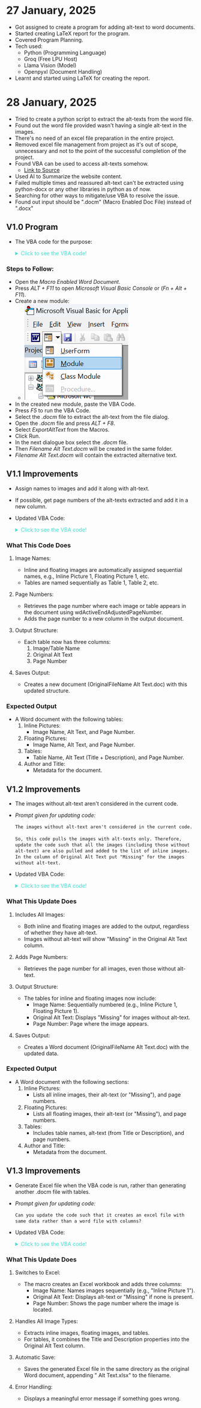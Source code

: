 # 27 January, 2025

- Got assigned to create a program for adding alt-text to word documents.
- Started creating LaTeX report for the program.
- Covered Program Planning.
- Tech used:
    - Python (Programming Language)
    - Groq (Free LPU Host)
    - Llama Vision (Model)
    - Openpyxl (Document Handling)
- Learnt and started using LaTeX for creating the report.

# 28 January, 2025

- Tried to create a python script to extract the alt-texts from the word file.
- Found out the word file provided wasn't having a single alt-text in the images.
- There's no need of an excel file preparation in the entire project.
- Removed excel file management from project as it's out of scope, unnecessary and not to the point of the successful completion of the project.
- Found VBA can be used to access alt-texts somehow.
    - [Link to Source](https://answers.microsoft.com/en-us/msoffice/forum/all/need-to-extract-alt-text-for-images-and-tables-in/0b46c9a6-4a4a-4243-b53d-e17adc824699)
- Used AI to Summarize the website content.
- Failed multiple times and reassured alt-text can't be extracted using python-docx or any other libraries in python as of now.
- Searching for other ways to mitigate/use VBA to resolve the issue.
- Found out input should be ".docm" (Macro Enabled Doc File) instead of ".docx"

## V1.0 Program

- The VBA code for the purpose:
  
    <details>
    <summary style="color: turquoise;">Click to see the VBA code!</summary>
  
  ```vba
  Sub ExportAltText()

      Dim strPictures As String
      Dim docPictures As Document
      Dim docTranslate As Document
      Dim objInlinePic As InlineShape
      Dim objFloatPic As Shape
      Dim objTable As Table ' in docPictures
      Dim strTblAlt As String
      Dim tblTranslate1 As Table ' in docTranslate
      Dim tblTranslate2 As Table
      Dim tblTranslate3 As Table
      Dim tblTranslate4 As Table
      Dim tblLoop As Table
      Dim rowCurrent As Row
      Dim oRg As Range

      MsgBox "In the next dialog, select the file containing " & _
             "the pictures whose alt text will be translated."

      strPictures = GetFileName()

      If strPictures = "" Then Exit Sub

      On Error GoTo BadInputFile
      Set docPictures = Documents.Open(FileName:=strPictures)
      Set docTranslate = Documents.Add

      With docTranslate
          ' Set up header and footer in translation document
          .Sections(1).Headers(wdHeaderFooterPrimary).Range.Text = _
              "Alt Text of " & docPictures.FullName
          Set oRg = .Sections(1).Footers(wdHeaderFooterPrimary).Range
          oRg.Text = vbTab
          oRg.Collapse wdCollapseEnd
          .Fields.Add Range:=oRg, Type:=wdFieldPage, PreserveFormatting:=False

          ' Create four 2x2 tables
          Set oRg = .Range
          oRg.InsertAfter "Inline Pictures" & vbCr
          Set oRg = .Range
          oRg.Collapse wdCollapseEnd
          Set tblTranslate1 = .Tables.Add(Range:=oRg, numrows:=2, numcolumns:=2)

          Set oRg = .Range
          oRg.InsertAfter "Floating Pictures" & vbCr
          Set oRg = .Range
          oRg.Collapse wdCollapseEnd
          Set tblTranslate2 = .Tables.Add(Range:=oRg, numrows:=2, numcolumns:=2)

          Set oRg = .Range
          oRg.InsertAfter "Tables" & vbCr
          Set oRg = .Range
          oRg.Collapse wdCollapseEnd
          Set tblTranslate3 = .Tables.Add(Range:=oRg, numrows:=2, numcolumns:=2)

          Set oRg = .Range
          oRg.InsertAfter "Author and Title" & vbCr
          Set oRg = .Range
          oRg.Collapse wdCollapseEnd
          Set tblTranslate4 = .Tables.Add(Range:=oRg, numrows:=2, numcolumns:=2)

          ' Save the docPictures path for future use
          .Variables("docPictures").Value = docPictures.FullName
      End With

      ' Set up the tables with headers
      For Each tblLoop In docTranslate.Tables
          With tblLoop
              .Cell(1, 1).Range.Text = "Original Alt Text"
              .Cell(1, 2).Range.Text = "Translated Alt Text"
              .Rows(1).Range.Font.Bold = True
              .Rows(1).HeadingFormat = True
              .Borders.InsideColor = wdColorAutomatic
              .Borders.InsideLineStyle = wdLineStyleSingle
              .Borders.OutsideColor = wdColorAutomatic
              .Borders.OutsideLineStyle = wdLineStyleSingle
          End With
      Next tblLoop

      ' Export alt text for inline pictures
      On Error Resume Next
      For Each objInlinePic In docPictures.InlineShapes
          If objInlinePic.AlternativeText <> "" Then
              tblTranslate1.Rows.Last.Cells(1).Range.Text = objInlinePic.AlternativeText
              tblTranslate1.Rows.Add
          End If
      Next objInlinePic
      tblTranslate1.Rows.Last.Delete

      ' Export alt text for floating pictures
      For Each objFloatPic In docPictures.Shapes
          If objFloatPic.AlternativeText <> "" Then
              tblTranslate2.Rows.Last.Cells(1).Range.Text = objFloatPic.AlternativeText
              tblTranslate2.Rows.Add
          End If
      Next objFloatPic
      tblTranslate2.Rows.Last.Delete

      ' Export alt text for tables
      For Each objTable In docPictures.Tables
          strTblAlt = ""
          If objTable.Descr <> "" Then strTblAlt = objTable.Descr
          If objTable.Title <> "" Then strTblAlt = objTable.Title & vbCr & strTblAlt
          If Len(strTblAlt) > 1 Then
              tblTranslate3.Rows.Last.Cells(1).Range.Text = strTblAlt
              tblTranslate3.Rows.Add
          End If
      Next objTable
      tblTranslate3.Rows.Last.Delete

      ' Export author and title
      With tblTranslate4
          .Rows.Last.Cells(1).Range.Text = "Author"
          .Rows.Add
          .Rows.Last.Cells(1).Range.Text = docPictures.BuiltInDocumentProperties("Author").Value
          .Rows.Add
          .Rows.Last.Cells(1).Range.Text = "Title"
          .Rows.Add
          .Rows.Last.Cells(1).Range.Text = docPictures.BuiltInDocumentProperties("Title").Value
      End With

      ' Save the new translation document
      docTranslate.SaveAs FileName:=Replace(strPictures, ".doc", " Alt Text.doc")
      MsgBox "Alt text has been exported and saved as 'Alt Text.doc'."
      docPictures.Close wdDoNotSaveChanges

      Exit Sub

  BadInputFile:
      MsgBox "The file " & strPictures & " could not be opened." & _
             vbCr & "Error " & Err.Number & vbCr & Err.Description
  End Sub

  ' Helper functions
  Function GetFileName() As String
      Dim dlg As FileDialog
      Set dlg = Application.FileDialog(msoFileDialogFilePicker)
      If dlg.Show <> -1 Then
          GetFileName = ""
      Else
          GetFileName = dlg.SelectedItems(1)
      End If
  End Function 
  ```
### Steps to Follow:

- Open the *Macro Enabled Word Document*.
- Press *ALT + F11* to open *Microsoft Visual Basic Console* or (*Fn + Alt + F11*).
- Create a new module:
    - ![Image showing Module as the second dropdown in insert userform]({916839D4-03BD-4BC7-B0CA-845C80BA7A35}.png)
- In the created new module, paste the VBA Code.
- Press *F5* to run the VBA Code.
- Select the *.docm* file to extract the alt-text from the file dialog.
- Open the *.docm* file and press *ALT + F8*.
- Select *ExportAltText* from the Macros.
- Click Run.
- In the next dialogue box select the *.docm* file.
- Then *Filename Alt Text.docm* will be created in the same folder.
- *Filename Alt Text.docm* will contain the extracted alternative text.

## V1.1 Improvements

- Assign names to images and add it along with alt-text.
- If possible, get page numbers of the alt-texts extracted and add it in a new column.
- Updated VBA Code:

    <details>
    <summary style="color: turquoise;">Click to see the VBA code!</summary>
  
    ```vba
        Sub ExportAltTextWithNamesAndPageNumbers()

        Dim strPictures As String
        Dim docPictures As Document
        Dim docTranslate As Document
        Dim objInlinePic As InlineShape
        Dim objFloatPic As Shape
        Dim objTable As Table
        Dim strTblAlt As String
        Dim tblTranslate1 As Table
        Dim tblTranslate2 As Table
        Dim tblTranslate3 As Table
        Dim tblTranslate4 As Table
        Dim tblLoop As Table
        Dim rowCurrent As Row
        Dim oRg As Range
        Dim picIndex As Integer
        Dim pageNum As String

        MsgBox "In the next dialog, select the file containing the pictures whose alt text will be exported."

        strPictures = GetFileName()

        If strPictures = "" Then Exit Sub

        On Error GoTo BadInputFile
        Set docPictures = Documents.Open(FileName:=strPictures)
        Set docTranslate = Documents.Add

        With docTranslate
            ' Set up header and footer in translation document
            .Sections(1).Headers(wdHeaderFooterPrimary).Range.Text = _
                "Alt Text of " & docPictures.FullName
            Set oRg = .Sections(1).Footers(wdHeaderFooterPrimary).Range
            oRg.Text = vbTab
            oRg.Collapse wdCollapseEnd
            .Fields.Add Range:=oRg, Type:=wdFieldPage, PreserveFormatting:=False

            ' Create three-column tables (Image Name, Original Alt Text, Page Number)
            Set oRg = .Range
            oRg.InsertAfter "Inline Pictures" & vbCr
            Set oRg = .Range
            oRg.Collapse wdCollapseEnd
            Set tblTranslate1 = .Tables.Add(Range:=oRg, numrows:=2, numcolumns:=3)

            Set oRg = .Range
            oRg.InsertAfter "Floating Pictures" & vbCr
            Set oRg = .Range
            oRg.Collapse wdCollapseEnd
            Set tblTranslate2 = .Tables.Add(Range:=oRg, numrows:=2, numcolumns:=3)

            Set oRg = .Range
            oRg.InsertAfter "Tables" & vbCr
            Set oRg = .Range
            oRg.Collapse wdCollapseEnd
            Set tblTranslate3 = .Tables.Add(Range:=oRg, numrows:=2, numcolumns:=3)

            Set oRg = .Range
            oRg.InsertAfter "Author and Title" & vbCr
            Set oRg = .Range
            oRg.Collapse wdCollapseEnd
            Set tblTranslate4 = .Tables.Add(Range:=oRg, numrows:=2, numcolumns:=3)

            ' Save the docPictures path for future use
            .Variables("docPictures").Value = docPictures.FullName
        End With

        ' Set up the tables with headers
        For Each tblLoop In docTranslate.Tables
            With tblLoop
                .Cell(1, 1).Range.Text = "Image Name"
                .Cell(1, 2).Range.Text = "Original Alt Text"
                .Cell(1, 3).Range.Text = "Page Number"
                .Rows(1).Range.Font.Bold = True
                .Rows(1).HeadingFormat = True
                .Borders.InsideColor = wdColorAutomatic
                .Borders.InsideLineStyle = wdLineStyleSingle
                .Borders.OutsideColor = wdColorAutomatic
                .Borders.OutsideLineStyle = wdLineStyleSingle
            End With
        Next tblLoop

        ' Export alt text for inline pictures
        picIndex = 1
        For Each objInlinePic In docPictures.InlineShapes
            If objInlinePic.AlternativeText <> "" Then
                pageNum = objInlinePic.Range.Information(wdActiveEndAdjustedPageNumber)
                tblTranslate1.Rows.Add
                tblTranslate1.Rows.Last.Cells(1).Range.Text = "Inline Picture " & picIndex
                tblTranslate1.Rows.Last.Cells(2).Range.Text = objInlinePic.AlternativeText
                tblTranslate1.Rows.Last.Cells(3).Range.Text = pageNum
                picIndex = picIndex + 1
            End If
        Next objInlinePic
        tblTranslate1.Rows.Last.Delete

        ' Export alt text for floating pictures
        picIndex = 1
        For Each objFloatPic In docPictures.Shapes
            If objFloatPic.AlternativeText <> "" Then
                pageNum = objFloatPic.Anchor.Information(wdActiveEndAdjustedPageNumber)
                tblTranslate2.Rows.Add
                tblTranslate2.Rows.Last.Cells(1).Range.Text = "Floating Picture " & picIndex
                tblTranslate2.Rows.Last.Cells(2).Range.Text = objFloatPic.AlternativeText
                tblTranslate2.Rows.Last.Cells(3).Range.Text = pageNum
                picIndex = picIndex + 1
            End If
        Next objFloatPic
        tblTranslate2.Rows.Last.Delete

        ' Export alt text for tables
        picIndex = 1
        For Each objTable In docPictures.Tables
            strTblAlt = ""
            If objTable.Descr <> "" Then strTblAlt = objTable.Descr
            If objTable.Title <> "" Then strTblAlt = objTable.Title & vbCr & strTblAlt
            If Len(strTblAlt) > 1 Then
                pageNum = objTable.Range.Information(wdActiveEndAdjustedPageNumber)
                tblTranslate3.Rows.Add
                tblTranslate3.Rows.Last.Cells(1).Range.Text = "Table " & picIndex
                tblTranslate3.Rows.Last.Cells(2).Range.Text = strTblAlt
                tblTranslate3.Rows.Last.Cells(3).Range.Text = pageNum
                picIndex = picIndex + 1
            End If
        Next objTable
        tblTranslate3.Rows.Last.Delete

        ' Export author and title
        With tblTranslate4
            .Rows.Last.Cells(1).Range.Text = "Author"
            .Rows.Add
            .Rows.Last.Cells(1).Range.Text = docPictures.BuiltInDocumentProperties("Author").Value
            .Rows.Add
            .Rows.Last.Cells(1).Range.Text = "Title"
            .Rows.Add
            .Rows.Last.Cells(1).Range.Text = docPictures.BuiltInDocumentProperties("Title").Value
        End With

        ' Save the new translation document
        docTranslate.SaveAs FileName:=Replace(strPictures, ".doc", " Alt Text.doc")
        MsgBox "Alt text, image names, and page numbers have been exported and saved as 'Alt Text.doc'."
        docPictures.Close wdDoNotSaveChanges

        Exit Sub

    BadInputFile:
        MsgBox "The file " & strPictures & " could not be opened." & _
            vbCr & "Error " & Err.Number & vbCr & Err.Description
    End Sub

    ' Helper functions
    Function GetFileName() As String
        Dim dlg As FileDialog
        Set dlg = Application.FileDialog(msoFileDialogFilePicker)
        If dlg.Show <> -1 Then
            GetFileName = ""
        Else
            GetFileName = dlg.SelectedItems(1)
        End If
    End Function
    ```

### What This Code Does

1. Image Names:

    - Inline and floating images are automatically assigned sequential names, e.g., Inline Picture 1, Floating Picture 1, etc.
    - Tables are named sequentially as Table 1, Table 2, etc.

2. Page Numbers:

    - Retrieves the page number where each image or table appears in the document using wdActiveEndAdjustedPageNumber.
    - Adds the page number to a new column in the output document.

3. Output Structure:

    - Each table now has three columns:
        1. Image/Table Name
        2. Original Alt Text
        3. Page Number

4. Saves Output:

    - Creates a new document (OriginalFileName Alt Text.doc) with this updated structure.

### Expected Output

- A Word document with the following tables:
    1. Inline Pictures:
        - Image Name, Alt Text, and Page Number.
    2. Floating Pictures:
        - Image Name, Alt Text, and Page Number.
    3. Tables:
        - Table Name, Alt Text (Title + Description), and     Page Number.
    4. Author and Title:
        - Metadata for the document.

## V1.2 Improvements

- The images without alt-text aren't considered in the current code.
- *Prompt given for updating code:*
    ```
    The images without alt-text aren't considered in the current code.

    So, this code pulls the images with alt-texts only. Therefore, update the code such that all the images (including those without alt-text) are also pulled and added to the list of inline images. In the column of Original Alt Text put "Missing" for the images without alt-text.
- Updated VBA Code:

    <details>
    <summary style="color: turquoise;">Click to see the VBA code!</summary>
  
    ```vba
        Sub ExportAllImagesWithAltTextAndPageNumbers()

        Dim strPictures As String
        Dim docPictures As Document
        Dim docTranslate As Document
        Dim objInlinePic As InlineShape
        Dim objFloatPic As Shape
        Dim objTable As Table
        Dim strTblAlt As String
        Dim tblTranslate1 As Table
        Dim tblTranslate2 As Table
        Dim tblTranslate3 As Table
        Dim tblTranslate4 As Table
        Dim tblLoop As Table
        Dim rowCurrent As Row
        Dim oRg As Range
        Dim picIndex As Integer
        Dim pageNum As String

        MsgBox "In the next dialog, select the file containing the pictures whose alt text will be exported."

        strPictures = GetFileName()

        If strPictures = "" Then Exit Sub

        On Error GoTo BadInputFile
        Set docPictures = Documents.Open(FileName:=strPictures)
        Set docTranslate = Documents.Add

        With docTranslate
            ' Set up header and footer in translation document
            .Sections(1).Headers(wdHeaderFooterPrimary).Range.Text = _
                "Alt Text of " & docPictures.FullName
            Set oRg = .Sections(1).Footers(wdHeaderFooterPrimary).Range
            oRg.Text = vbTab
            oRg.Collapse wdCollapseEnd
            .Fields.Add Range:=oRg, Type:=wdFieldPage, PreserveFormatting:=False

            ' Create three-column tables (Image Name, Original Alt Text, Page Number)
            Set oRg = .Range
            oRg.InsertAfter "Inline Pictures" & vbCr
            Set oRg = .Range
            oRg.Collapse wdCollapseEnd
            Set tblTranslate1 = .Tables.Add(Range:=oRg, numrows:=2, numcolumns:=3)

            Set oRg = .Range
            oRg.InsertAfter "Floating Pictures" & vbCr
            Set oRg = .Range
            oRg.Collapse wdCollapseEnd
            Set tblTranslate2 = .Tables.Add(Range:=oRg, numrows:=2, numcolumns:=3)

            Set oRg = .Range
            oRg.InsertAfter "Tables" & vbCr
            Set oRg = .Range
            oRg.Collapse wdCollapseEnd
            Set tblTranslate3 = .Tables.Add(Range:=oRg, numrows:=2, numcolumns:=3)

            Set oRg = .Range
            oRg.InsertAfter "Author and Title" & vbCr
            Set oRg = .Range
            oRg.Collapse wdCollapseEnd
            Set tblTranslate4 = .Tables.Add(Range:=oRg, numrows:=2, numcolumns:=3)

            ' Save the docPictures path for future use
            .Variables("docPictures").Value = docPictures.FullName
        End With

        ' Set up the tables with headers
        For Each tblLoop In docTranslate.Tables
            With tblLoop
                .Cell(1, 1).Range.Text = "Image Name"
                .Cell(1, 2).Range.Text = "Original Alt Text"
                .Cell(1, 3).Range.Text = "Page Number"
                .Rows(1).Range.Font.Bold = True
                .Rows(1).HeadingFormat = True
                .Borders.InsideColor = wdColorAutomatic
                .Borders.InsideLineStyle = wdLineStyleSingle
                .Borders.OutsideColor = wdColorAutomatic
                .Borders.OutsideLineStyle = wdLineStyleSingle
            End With
        Next tblLoop

        ' Export all inline pictures
        picIndex = 1
        For Each objInlinePic In docPictures.InlineShapes
            pageNum = objInlinePic.Range.Information(wdActiveEndAdjustedPageNumber)
            tblTranslate1.Rows.Add
            tblTranslate1.Rows.Last.Cells(1).Range.Text = "Inline Picture " & picIndex
            
            If objInlinePic.AlternativeText <> "" Then
                tblTranslate1.Rows.Last.Cells(2).Range.Text = objInlinePic.AlternativeText
            Else
                tblTranslate1.Rows.Last.Cells(2).Range.Text = "Missing"
            End If
            
            tblTranslate1.Rows.Last.Cells(3).Range.Text = pageNum
            picIndex = picIndex + 1
        Next objInlinePic
        tblTranslate1.Rows.Last.Delete

        ' Export all floating pictures
        picIndex = 1
        For Each objFloatPic In docPictures.Shapes
            pageNum = objFloatPic.Anchor.Information(wdActiveEndAdjustedPageNumber)
            tblTranslate2.Rows.Add
            tblTranslate2.Rows.Last.Cells(1).Range.Text = "Floating Picture " & picIndex
            
            If objFloatPic.AlternativeText <> "" Then
                tblTranslate2.Rows.Last.Cells(2).Range.Text = objFloatPic.AlternativeText
            Else
                tblTranslate2.Rows.Last.Cells(2).Range.Text = "Missing"
            End If
            
            tblTranslate2.Rows.Last.Cells(3).Range.Text = pageNum
            picIndex = picIndex + 1
        Next objFloatPic
        tblTranslate2.Rows.Last.Delete

        ' Export alt text for tables
        picIndex = 1
        For Each objTable In docPictures.Tables
            strTblAlt = ""
            If objTable.Descr <> "" Then strTblAlt = objTable.Descr
            If objTable.Title <> "" Then strTblAlt = objTable.Title & vbCr & strTblAlt
            If Len(strTblAlt) > 1 Then
                pageNum = objTable.Range.Information(wdActiveEndAdjustedPageNumber)
                tblTranslate3.Rows.Add
                tblTranslate3.Rows.Last.Cells(1).Range.Text = "Table " & picIndex
                tblTranslate3.Rows.Last.Cells(2).Range.Text = strTblAlt
                tblTranslate3.Rows.Last.Cells(3).Range.Text = pageNum
                picIndex = picIndex + 1
            End If
        Next objTable
        tblTranslate3.Rows.Last.Delete

        ' Export author and title
        With tblTranslate4
            .Rows.Last.Cells(1).Range.Text = "Author"
            .Rows.Add
            .Rows.Last.Cells(1).Range.Text = docPictures.BuiltInDocumentProperties("Author").Value
            .Rows.Add
            .Rows.Last.Cells(1).Range.Text = "Title"
            .Rows.Add
            .Rows.Last.Cells(1).Range.Text = docPictures.BuiltInDocumentProperties("Title").Value
        End With

        ' Save the new translation document
        docTranslate.SaveAs FileName:=Replace(strPictures, ".doc", " Alt Text.doc")
        MsgBox "Alt text, image names, and page numbers (including missing ones) have been exported and saved as 'Alt Text.doc'."
        docPictures.Close wdDoNotSaveChanges

        Exit Sub

    BadInputFile:
        MsgBox "The file " & strPictures & " could not be opened." & _
            vbCr & "Error " & Err.Number & vbCr & Err.Description
    End Sub

    ' Helper functions
    Function GetFileName() As String
        Dim dlg As FileDialog
        Set dlg = Application.FileDialog(msoFileDialogFilePicker)
        If dlg.Show <> -1 Then
            GetFileName = ""
        Else
            GetFileName = dlg.SelectedItems(1)
        End If
    End Function
    ```
### What This Update Does

1. Includes All Images:

    - Both inline and floating images are added to the output, regardless of whether they have alt-text.
    - Images without alt-text will show "Missing" in the Original Alt Text column.

2. Adds Page Numbers:

    - Retrieves the page number for all images, even those without alt-text.

3. Output Structure:

    - The tables for inline and floating images now include:
        - Image Name: Sequentially numbered (e.g., Inline Picture 1, Floating Picture 1).
        - Original Alt Text: Displays "Missing" for images without alt-text.
        - Page Number: Page where the image appears.
4. Saves Output:
    - Creates a Word document (OriginalFileName Alt Text.doc) with the updated data.

### Expected Output

- A Word document with the following sections:
    1. Inline Pictures:
        - Lists all inline images, their alt-text (or "Missing"), and page numbers.
    2. Floating Pictures:
        - Lists all floating images, their alt-text (or "Missing"), and page numbers.
    3. Tables:
        - Includes table names, alt-text (from Title or Description), and page numbers.
    4. Author and Title:
        - Metadata from the document.

## V1.3 Improvements

- Generate Excel file when the VBA code is run, rather than generating another .docm file with tables.
- *Prompt given for updating code:*
    ```
    Can you update the code such that it creates an excel file with same data rather than a word file with columns?
- Updated VBA Code:

    <details>
    <summary style="color: turquoise;">Click to see the VBA code!</summary>
  
    ```vba
        Sub ExportAllImagesWithAltTextToExcel()

        Dim strPictures As String
        Dim docPictures As Document
        Dim objInlinePic As InlineShape
        Dim objFloatPic As Shape
        Dim objTable As Table
        Dim picIndex As Integer
        Dim pageNum As String
        Dim strTblAlt As String
        
        ' Excel-related variables
        Dim xlApp As Object
        Dim xlWB As Object
        Dim xlSheet As Object
        Dim currentRow As Long

        ' Prompt to select a Word file
        MsgBox "In the next dialog, select the Word file containing the images whose alt text will be exported."
        strPictures = GetFileName()
        If strPictures = "" Then Exit Sub

        On Error GoTo ErrorHandler
        Set docPictures = Documents.Open(FileName:=strPictures)
        
        ' Create Excel application and workbook
        Set xlApp = CreateObject("Excel.Application")
        Set xlWB = xlApp.Workbooks.Add
        Set xlSheet = xlWB.Sheets(1)
        xlApp.Visible = True
        
        ' Add headers to Excel
        With xlSheet
            .Cells(1, 1).Value = "Image Name"
            .Cells(1, 2).Value = "Original Alt Text"
            .Cells(1, 3).Value = "Page Number"
            .Rows(1).Font.Bold = True
        End With
        
        ' Start adding data from row 2
        currentRow = 2
        
        ' Export inline pictures
        picIndex = 1
        For Each objInlinePic In docPictures.InlineShapes
            pageNum = objInlinePic.Range.Information(wdActiveEndAdjustedPageNumber)
            xlSheet.Cells(currentRow, 1).Value = "Inline Picture " & picIndex
            
            If objInlinePic.AlternativeText <> "" Then
                xlSheet.Cells(currentRow, 2).Value = objInlinePic.AlternativeText
            Else
                xlSheet.Cells(currentRow, 2).Value = "Missing"
            End If
            
            xlSheet.Cells(currentRow, 3).Value = pageNum
            currentRow = currentRow + 1
            picIndex = picIndex + 1
        Next objInlinePic
        
        ' Export floating pictures
        picIndex = 1
        For Each objFloatPic In docPictures.Shapes
            pageNum = objFloatPic.Anchor.Information(wdActiveEndAdjustedPageNumber)
            xlSheet.Cells(currentRow, 1).Value = "Floating Picture " & picIndex
            
            If objFloatPic.AlternativeText <> "" Then
                xlSheet.Cells(currentRow, 2).Value = objFloatPic.AlternativeText
            Else
                xlSheet.Cells(currentRow, 2).Value = "Missing"
            End If
            
            xlSheet.Cells(currentRow, 3).Value = pageNum
            currentRow = currentRow + 1
            picIndex = picIndex + 1
        Next objFloatPic
        
        ' Export tables
        picIndex = 1
        For Each objTable In docPictures.Tables
            strTblAlt = ""
            If objTable.Descr <> "" Then strTblAlt = objTable.Descr
            If objTable.Title <> "" Then strTblAlt = objTable.Title & vbCr & strTblAlt
            If Len(strTblAlt) > 1 Then
                pageNum = objTable.Range.Information(wdActiveEndAdjustedPageNumber)
                xlSheet.Cells(currentRow, 1).Value = "Table " & picIndex
                xlSheet.Cells(currentRow, 2).Value = strTblAlt
                xlSheet.Cells(currentRow, 3).Value = pageNum
                currentRow = currentRow + 1
                picIndex = picIndex + 1
            End If
        Next objTable
        
        ' Save the Excel file
        Dim excelFilePath As String
        excelFilePath = Replace(docPictures.FullName, ".docx", " Alt Text.xlsx")
        xlWB.SaveAs excelFilePath
        MsgBox "Alt text and page numbers have been exported to Excel: " & excelFilePath

        ' Clean up
        docPictures.Close wdDoNotSaveChanges
        Set xlSheet = Nothing
        Set xlWB = Nothing
        Set xlApp = Nothing
        Exit Sub

    ErrorHandler:
        MsgBox "An error occurred: " & Err.Description
        On Error Resume Next
        If Not xlApp Is Nothing Then xlApp.Quit
        Set xlSheet = Nothing
        Set xlWB = Nothing
        Set xlApp = Nothing
        If Not docPictures Is Nothing Then docPictures.Close wdDoNotSaveChanges
    End Sub

    ' Helper function to select a file
    Function GetFileName() As String
        Dim dlg As FileDialog
        Set dlg = Application.FileDialog(msoFileDialogFilePicker)
        If dlg.Show <> -1 Then
            GetFileName = ""
        Else
            GetFileName = dlg.SelectedItems(1)
        End If
    End Function
    ```

### What This Update Does

1. Switches to Excel:

    - The macro creates an Excel workbook and adds three columns:
        - Image Name: Names images sequentially (e.g., "Inline Picture 1").
        - Original Alt Text: Displays alt-text or "Missing" if none is present.
        - Page Number: Shows the page number where the image is located.

2. Handles All Image Types:

    - Extracts inline images, floating images, and tables.
    - For tables, it combines the Title and Description properties into the Original Alt Text column.

3. Automatic Save:

    - Saves the generated Excel file in the same directory as the original Word document, appending " Alt Text.xlsx" to the filename.

4. Error Handling:

    - Displays a meaningful error message if something goes wrong.